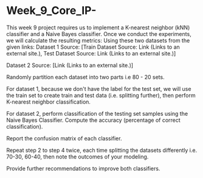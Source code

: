 # Week_9_Core_IP-

This week 9 project requires us to implement a K-nearest neighbor (kNN) classifier  and a Naive Bayes classifier. Once we conduct the experiments, we will calculate the resulting metrics:
Using these two datasets from the given links:
Dataset 1 Source: [Train Dataset Source: Link (Links to an external site.), Test Dataset Source: Link (Links to an external site.)]

Dataset 2 Source: [Link (Links to an external site.)]

Randomly partition each dataset into two parts i.e 80 - 20  sets.

For dataset 1, because we don't have the label for the test set, we will use the train set to create train and test data (i.e. splitting further), then perform K-nearest neighbor classification.


For dataset 2, perform classification of the testing set samples using the Naive Bayes Classifier.
Compute the accuracy (percentage of correct classification).


Report the confusion matrix of each classifier.


Repeat step 2 to step 4 twice, each time splitting the datasets differently i.e. 70-30, 60-40, then note the outcomes of your modeling.


Provide further recommendations to improve both classifiers.
